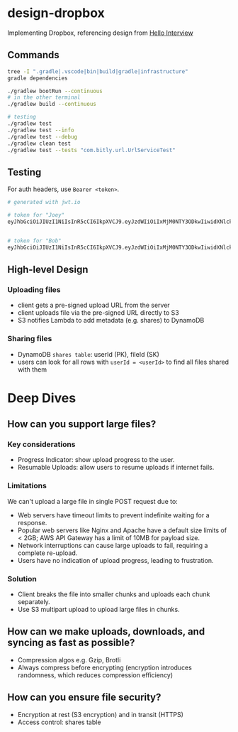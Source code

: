 # design-dropbox
Implementing Dropbox, referencing design from [Hello Interview](https://www.hellointerview.com/learn/system-design/problem-breakdowns/dropbox)

## Commands
```bash
tree -I ".gradle|.vscode|bin|build|gradle|infrastructure"
gradle dependencies

./gradlew bootRun --continuous
# in the other terminal
./gradlew build --continuous

# testing
./gradlew test
./gradlew test --info
./gradlew test --debug
./gradlew clean test
./gradlew test --tests "com.bitly.url.UrlServiceTest"
```
## Testing
For auth headers, use `Bearer <token>`.
```bash
# generated with jwt.io

# token for "Joey"
eyJhbGciOiJIUzI1NiIsInR5cCI6IkpXVCJ9.eyJzdWIiOiIxMjM0NTY3ODkwIiwidXNlcklkIjoiSm9leSIsImlhdCI6MTUxNjIzOTAyMn0.4pr06P8QhylsKdMzn9Wu-n5pW11Mz3VCDFvPHbITbC0


# token for "Bob"
eyJhbGciOiJIUzI1NiIsInR5cCI6IkpXVCJ9.eyJzdWIiOiIxMjM0NTY3ODkwIiwidXNlcklkIjoiQm9iIiwiaWF0IjoxNTE2MjM5MDIyfQ.PGK1lxNdMQ2VZSs-IbCZ4RTBWX-77KA54gcyuZU8aTc
```

## High-level Design
### Uploading files
- client gets a pre-signed upload URL from the server
- client uploads file via the pre-signed URL directly to S3
- S3 notifies Lambda to add metadata (e.g. shares) to DynamoDB

### Sharing files
- DynamoDB `shares table`: userId (PK), fileId (SK)
- users can look for all rows with `userId = <userId>` to find all files shared with them

# Deep Dives
## How can you support large files?
### Key considerations
- Progress Indicator: show upload progress to the user.
- Resumable Uploads: allow users to resume uploads if internet fails.
### Limitations
We can't upload a large file in single POST request due to:
- Web servers have timeout limits to prevent indefinite waiting for a response.
- Popular web servers like Nginx and Apache have a default size limits of < 2GB; AWS API Gateway has a limit of 10MB for payload size.
- Network interruptions can cause large uploads to fail, requiring a complete re-upload.
- Users have no indication of upload progress, leading to frustration.
### Solution
- Client breaks the file into smaller chunks and uploads each chunk separately.
- Use S3 multipart upload to upload large files in chunks.

## How can we make uploads, downloads, and syncing as fast as possible?
- Compression algos e.g. Gzip, Brotli
- Always compress before encrypting (encryption introduces randomness, which reduces compression efficiency)

## How can you ensure file security?
- Encryption at rest (S3 encryption) and in transit (HTTPS)
- Access control: shares table